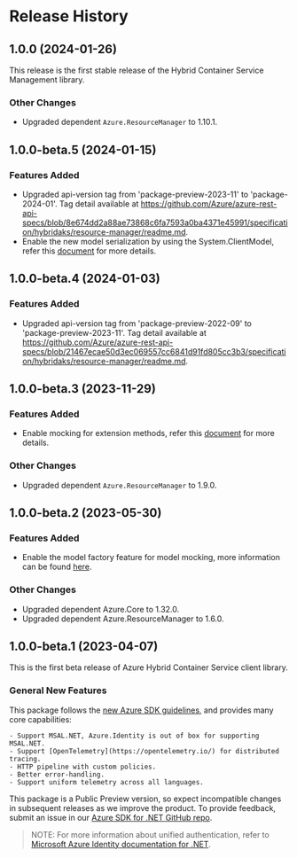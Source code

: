 # Release History

## 1.0.0 (2024-01-26)

This release is the first stable release of the Hybrid Container Service Management library.

### Other Changes

- Upgraded dependent `Azure.ResourceManager` to 1.10.1.

## 1.0.0-beta.5 (2024-01-15)

### Features Added

- Upgraded api-version tag from 'package-preview-2023-11' to 'package-2024-01'. Tag detail available at https://github.com/Azure/azure-rest-api-specs/blob/8e674dd2a88ae73868c6fa7593a0ba4371e45991/specification/hybridaks/resource-manager/readme.md.
- Enable the new model serialization by using the System.ClientModel, refer this [document](https://aka.ms/azsdk/net/mrw) for more details.

## 1.0.0-beta.4 (2024-01-03)

### Features Added

- Upgraded api-version tag from 'package-preview-2022-09' to 'package-preview-2023-11'. Tag detail available at https://github.com/Azure/azure-rest-api-specs/blob/21467ecae50d3ec069557cc6841d91fd805cc3b3/specification/hybridaks/resource-manager/readme.md.

## 1.0.0-beta.3 (2023-11-29)

### Features Added

- Enable mocking for extension methods, refer this [document](https://aka.ms/azsdk/net/mocking) for more details.

### Other Changes

- Upgraded dependent `Azure.ResourceManager` to 1.9.0.

## 1.0.0-beta.2 (2023-05-30)

### Features Added

- Enable the model factory feature for model mocking, more information can be found [here](https://azure.github.io/azure-sdk/dotnet_introduction.html#dotnet-mocking-factory-builder).

### Other Changes

- Upgraded dependent Azure.Core to 1.32.0.
- Upgraded dependent Azure.ResourceManager to 1.6.0.

## 1.0.0-beta.1 (2023-04-07)

This is the first beta release of Azure Hybrid Container Service client library.

### General New Features

This package follows the [new Azure SDK guidelines](https://azure.github.io/azure-sdk/general_introduction.html), and provides many core capabilities:

    - Support MSAL.NET, Azure.Identity is out of box for supporting MSAL.NET.
    - Support [OpenTelemetry](https://opentelemetry.io/) for distributed tracing.
    - HTTP pipeline with custom policies.
    - Better error-handling.
    - Support uniform telemetry across all languages.

This package is a Public Preview version, so expect incompatible changes in subsequent releases as we improve the product. To provide feedback, submit an issue in our [Azure SDK for .NET GitHub repo](https://github.com/Azure/azure-sdk-for-net/issues).

> NOTE: For more information about unified authentication, refer to [Microsoft Azure Identity documentation for .NET](https://docs.microsoft.com//dotnet/api/overview/azure/identity-readme?view=azure-dotnet).
